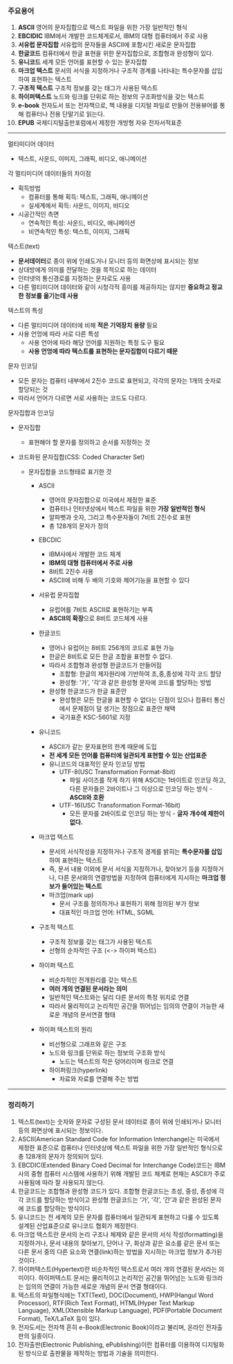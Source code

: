 ### 주요용어

1. **ASCII**
   영어의 문자집합으로 텍스트 파일을 위한 가장 일반적인 형식
2. **EBCIDIC**
   IBM에서 개발한 코드체계로서, IBM의 대형 컴퓨터에서 주로 사용
3. **서유럽 문자집합**
   서유럽의 문자들을 ASCII에 포함시킨 새로운 문자집합
4. **한글코드**
   컴퓨터에서 한글 표현을 위한 문자집합으로, 조합형과 완성형이 있다.
5. **유니코드**
   세계 모든 언어를 표현할 수 있는 문자집합
6. **마크업 텍스트**
   문서의 서식을 지정하거나 구조적 경계를 나타내는 특수문자를 삽입하여 표현하는 텍스트
7. **구조적 텍스트**
   구조적 정보를 갖는 태그가 사용된 텍스트
8. **하이퍼텍스트**
   노드와 링크를 단위로 하는 정보의 구조화방식을 갖는 텍스트
9. **e-book**
   전자도서 또는 전자책으로, 책 내용을 디지털 파일로 만들어 전용뷰어를 통해 컴퓨터나 전용 단말기로 읽는다.
10. **EPUB**
    국제디지털출판포럼에서 제정한 개방형 자유 전자서적표준

---

멀티미디어 데이터

- 텍스트, 사운드, 이미지, 그래픽, 비디오, 애니메이션

각 멀티미디어 데이터들의 차이점

- 획득방법
  - 컴퓨터를 통해 획득: 텍스트, 그래픽, 애니메이션
  - 실세계에서 획득: 사운드, 이미지, 비디오
- 시공간적인 측면
  - 연속적인 특성: 사운드, 비디오, 애니메이션
  - 비연속적인 특성: 텍스트, 이미지, 그래픽

텍스트(text)

- **문서데이터**로 종이 위에 인쇄도거나 모니터 등의 화면상에 표시되는 정보
- 상대방에게 의미를 전달하는 것을 목적으로 하는 데이터
- 인터넷의 통신경로를 지정하는 문자로도 사용
- 다른 멀티미디어 데이터와 같이 시청각적 흥미를 제공하지는 않지만 **중요하고 정교한 정보를 옮기는데 사용**

텍스트의 특성

- 다른 멀티미디어 데이터에 비해 **적은 기억장치 용량** 필요
- 사용 언엉에 따라 서로 다른 특성
  - 사용 언어에 따라 해당 언어를 지원하는 특정 도구 필요
  - **사용 언엉에 따라 텍스트를 표현하는 문자집합이 다르기 때문**

문자 인코딩

- 모든 문자는 컴퓨터 내부에서 2진수 코드로 표현되고, 각각의 문자는 1개의 숫자로 할당되는 것
- 따라서 언어가 다르면 서로 사용하는 코드도 다르다.

문자집합과 인코딩

- 문자집합

  - 표현해야 할 문자를 정의하고 순서를 지정하는 것

- 코드화된 문자집합(CSS: Coded Character Set)

  - 문자집합을 코드형태로 표기한 것

    - ASCII
      - 영어의 문자집합으로 미국에서 제정한 표준
      - 컴퓨터나 인터넷상에서 텍스트 파일을 위한 **가장 일반적인 형식**
      - 알파벳과 숫자, 그리고 특수문자들이 7비트 2진수로 표현
      - 총 128개의 문자가 정의
    - EBCDIC
      - IBM사에서 개발한 코드 체계
      - **IBM의 대형 컴퓨터에서 주로 사용**
      - 8비트 2진수 사용
      - ASCII에 비해 두 배의 기호와 제어기능을 표현할 수 있다
    - 서유럽 문자집합
      - 유럽어를 7비트 ASCII로 표현하기는 부족
      - **ASCII의 확장**으로 8비트 코드체계 사용
    - 한글코드
      - 영어나 유럽어는 8비트 256개의 코드로 표현 가능
      - 한글은 8비트로 모든 한글 조합을 표현할 수 없다.
      - 따라서 조합형과 완성형 한글코드가 만들어짐
        - 조합형: 한글의 제자원리에 기반하여 초,중,종성에 각각 코드 할당
        - 완성형: '가', '각'과 같은 완성형 문자에 코드를 할당하는 방법
      - 완성형 한글코드가 한글 표준안
        - 완성형은 모든 한글을 표현할 수 없다는 단점이 있으나 컴퓨터 통신에서 문제점이 덜 생기는 장점으로 표준안 채택
        - 국가표준 KSC-5601로 지정
    - 유니코드
      - ASCII가 같는 문자표현의 한계 때문에 도입
      - **전 세계 모든 언어를 컴퓨터에 일관되게 표현할 수 있는 산업표준**
      - 유니코드의 대표적인 문자 인코딩 방법 
        - UTF-8(USC Transformation Format-8bit)
          - 파일 사이즈를 작게 하기 위해 ASCII는 1바이트로 인코딩 하고, 
            다른 문자들은 2바이트나 그 이상으로 인코딩 하는 방식 - **ASCII와 호환**
        - UTF-16(USC Transformation Format-16bit)
          - 모든 문자를 2바이트로 인코딩 하는 방식 - **글자 개수에 제한이 없다.**

    - 마크업 텍스트 
      - 문서의 서식작성을 지정하거나 구조적 경계를 밝히는 **특수문자를 삽입**하여 표현하는 텍스트
      - 즉, 문서 내용 이외에 문서 서식을 지정하거나, 찾아보기 등을 지정하거나, 다른 문서와의 연결방법을 지정하여 컴퓨터에게 지시하는 **마크업 정보가 들어있는 텍스트**
      - 마크업(mark up)
        - 문서 구조를 정의하거나 표현하기 위해 정의된 부가 정보
        - 대표적인 마크업 언어: HTML, SGML
    - 구조적 텍스트
      - 구조적 정보를 갖는 태그가 사용된 텍스트
      - 선형의 순차적인 구조 (<-> 하이퍼 텍스트)
    - 하이퍼 텍스트
      - 비순차적인 전개원리를 갖는 텍스트
      - **여러 개의 연결된 문서라는 의미**
      - 일반적인 텍스트와는 달리 다른 문서의 특정 위치로 연결
      - 따라서 물리적이고 논리적인 공간을 뛰어넘는 임의의 연결이 가능한 새로운 개념의 문서연결 형태
    - 하이퍼 텍스트의 원리
      - 비선형으로 그래프와 같은 구조
      - 노드와 링크를 단위로 하는 정보의 구조화 방식
        - 노드는 텍스트의 작은 덩어리이며 링크로 연결
      - 하이퍼링크(hyperlink)
        - 자료와 자료를 연결해 주는 방법

---

### 정리하기

1. 텍스트(text)는 숫자와 문자로 구성된 문서 데이터로 종이 위에 인쇄되거나 모니터 등의 화면상에 표시되는 정보이다.
2. ASCII(American Standard Code for Information Interchange)는 미국에서 제정한 표준으로 컴퓨터나 인터넷상에 텍스트 파일을 위한 가장 일반적인 형식으로 총 128개의 문자가 정의되어 있다.
3. EBCDIC(Extended Binary Coed Decimal for Interchange Code)코드는 IBM사의 중형 컴퓨터 시스템에 사용하기 위해 개발된 코드 체계로 현재는 ASCII가 주로 사용됨에 따라 잘 사용되지 않는다.
4. 한글코드는 조합형과 완성형 코드가 있다. 조합형 한글코드는 초성, 중성, 종성에 각각 코드를 할당하는 방식이고 완성형 한글코드는 ‘가’, ‘각’, ‘간’과 같은 완성된 문자에 코드를 할당하는 방식이다.
5. 유니코드는 전 세계의 모든 문자를 컴퓨터에서 일관되게 표현하고 다룰 수 있도록 설계된 산업표준으로 유니코드 협회가 제정한다.
6. 마크업 텍스트란 문서의 논리 구조나 체제와 같은 문서의 서식 작성(formatting)을 지정하거나, 문서 내용의 찾아보기, 단어나 구, 화상과 같은 요소를 같은 문서 또는 다른 문서 중의 다른 요소와 연결(link)하는 방법을 지시하는 마크업 정보가 추가된 것이다.
7. 하이퍼텍스트(Hypertext)란 비순차적인 텍스트로서 여러 개의 연결된 문서라는 의미이다. 하이퍼텍스트 문서는 물리적이고 논리적인 공간을 뛰어넘는 노드와 링크라는 임의의 연결이 가능한 새로운 개념의 문서 연결 형태이다.
8. 텍스트의 파일형식에는 TXT(Text), DOC(Document), HWP(Hangul Word Processor), RTF(Rich Text Format), HTML(Hyper Text Markup Language), XML(Xtensible Markup Language), PDF(Portable Document Format), TeX/LaTeX 등이 있다.
9. 전자도서는 전자책 흔히 e-Book(Electronic Book)이라고 불리며, 온라인 전자출판의 일종이다.
10. 전자출판(Electronic Publishing, ePublishing)이란 컴퓨터를 이용하여 디지털화된 방식으로 출판물을 제작하는 방법과 기술을 의미한다.